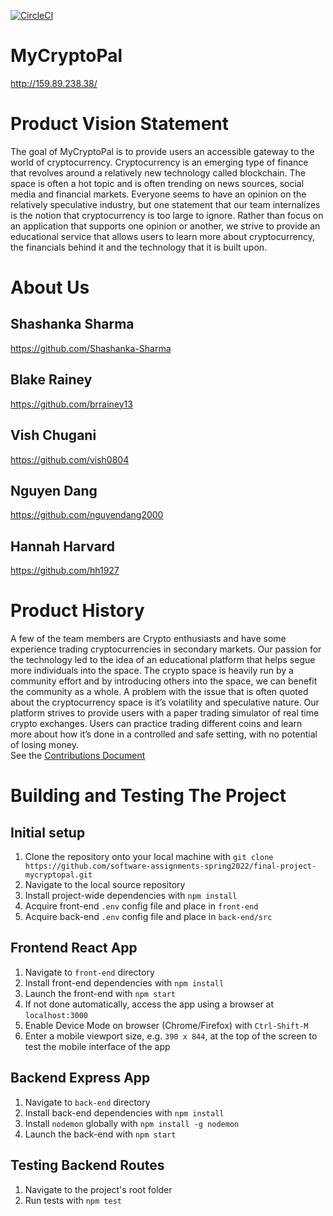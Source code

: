[![CircleCI](https://circleci.com/gh/software-assignments-spring2022/final-project-mycryptopal/tree/master.svg?style=shield)](https://circleci.com/gh/software-assignments-spring2022/your-repo-name-here/tree/master)

# MyCryptoPal 
http://159.89.238.38/

# Product Vision Statement
The goal of MyCryptoPal is to provide users an accessible gateway to the world of cryptocurrency. Cryptocurrency is an emerging type of finance that revolves around a relatively new technology called blockchain. The space is often a hot topic and is often trending on news sources, social media and financial markets. Everyone seems to have an opinion on the relatively speculative industry, but one statement that our team internalizes is the notion that cryptocurrency is too large to ignore. Rather than focus on an application that supports one opinion or another, we strive to provide an educational service that allows users to learn more about cryptocurrency, the financials behind it and the technology that it is built upon. 

# About Us
 ## Shashanka Sharma
https://github.com/Shashanka-Sharma

## Blake Rainey
https://github.com/brrainey13

## Vish Chugani
https://github.com/vish0804

## Nguyen Dang
https://github.com/nguyendang2000

## Hannah Harvard
https://github.com/hh1927


# Product History
A few of the team members are Crypto enthusiasts and have some experience trading cryptocurrencies in secondary markets. Our passion for the technology led to the idea of an educational platform that helps segue more individuals into the space. The crypto space is heavily run by a community effort and by introducing others into the space, we can benefit the community as a whole. A problem with the issue that is often quoted about the cryptocurrency space is it’s volatility and speculative nature. Our platform strives to provide users with a paper trading simulator of real time crypto exchanges. Users can practice trading different coins and learn more about how it’s done in a controlled and safe setting, with no potential of losing money.  
See the [Contributions Document](./CONTRIBUTING.md) 

# Building and Testing The Project
## Initial setup
1. Clone the repository onto your local machine with ```git clone https://github.com/software-assignments-spring2022/final-project-mycryptopal.git```
2. Navigate to the local source repository
3. Install project-wide dependencies with ```npm install```
4. Acquire front-end ```.env``` config file and place in ```front-end```
5. Acquire back-end ```.env``` config file and place in ```back-end/src```
## Frontend React App
1. Navigate to ```front-end``` directory
2. Install front-end dependencies with ```npm install```
3. Launch the front-end with ```npm start```
4. If not done automatically, access the app using a browser at ```localhost:3000```
5. Enable Device Mode on browser (Chrome/Firefox) with ```Ctrl-Shift-M```
6. Enter a mobile viewport size, e.g. ```390 x 844```, at the top of the screen to test the mobile interface of the app
## Backend Express App
1. Navigate to ```back-end``` directory
2. Install back-end dependencies with ```npm install```
3. Install `nodemon` globally with ```npm install -g nodemon```
4. Launch the back-end with ```npm start```
## Testing Backend Routes
1. Navigate to the project's root folder
3. Run tests with ```npm test```
